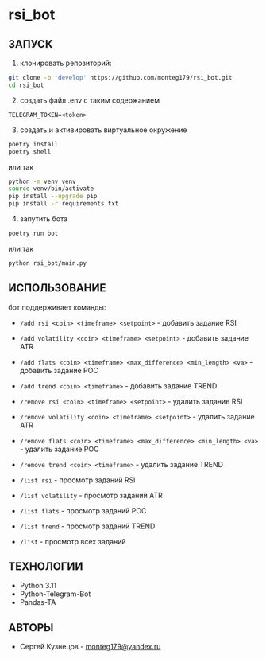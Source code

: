 # rsi_bot
## ЗАПУСК
1. клонировать репозиторий:
```sh
git clone -b 'develop' https://github.com/monteg179/rsi_bot.git
cd rsi_bot
```
2. создать файл .env с таким содержанием
```
TELEGRAM_TOKEN=<token>
```
3. создать и активировать виртуальное окружение
```sh
poetry install
poetry shell
```
или так
```sh
python -m venv venv
source venv/bin/activate
pip install --upgrade pip
pip install -r requirements.txt
```
4. запутить бота
```sh
poetry run bot
```
или так 
```sh
python rsi_bot/main.py
```

## ИСПОЛЬЗОВАНИЕ
бот поддерживает команды:
- `/add rsi <coin> <timeframe> <setpoint>` - добавить задание RSI
- `/add volatility <coin> <timeframe> <setpoint>` - добавить задание ATR
- `/add flats <coin> <timeframe> <max_difference> <min_length> <va>` - добавить задание POC
- `/add trend <coin> <timeframe>` - добавить задание TREND

- `/remove rsi <coin> <timeframe> <setpoint>` - удалить задание RSI 
- `/remove volatility <coin> <timeframe> <setpoint>` - удалить задание ATR
- `/remove flats <coin> <timeframe> <max_difference> <min_length> <va>` - удалить задание POC
- `/remove trend <coin> <timeframe>` - удалить задание TREND

- `/list rsi` - просмотр заданий RSI
- `/list volatility` - просмотр заданий ATR
- `/list flats` - просмотр заданий POC
- `/list trend` - просмотр заданий TREND
- `/list` - просмотр всех заданий


## ТЕХНОЛОГИИ
- Python 3.11
- Python-Telegram-Bot
- Pandas-TA

## АВТОРЫ
* Сергей Кузнецов - monteg179@yandex.ru
